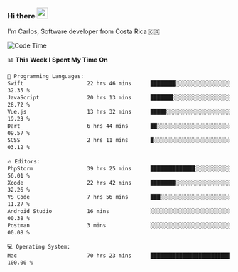 ### Hi there <img src="https://media.giphy.com/media/hvRJCLFzcasrR4ia7z/giphy.gif" width="25px" height="25px">

I'm Carlos, Software developer from Costa Rica 🇨🇷

[//]: # (<a href="https://app.daily.dev/carum98"><img src="https://github.com/carum98/carum98/blob/main/devcard.svg" width="400" alt="Carlos Umaña Acevedo's Dev Card"/></a>)


<!--START_SECTION:waka-->
![Code Time](http://img.shields.io/badge/Code%20Time-11%2C031%20hrs%2013%20mins-blue)

📊 **This Week I Spent My Time On** 

```text
💬 Programming Languages: 
Swift                    22 hrs 46 mins      ████████░░░░░░░░░░░░░░░░░   32.35 % 
JavaScript               20 hrs 13 mins      ███████░░░░░░░░░░░░░░░░░░   28.72 % 
Vue.js                   13 hrs 32 mins      █████░░░░░░░░░░░░░░░░░░░░   19.23 % 
Dart                     6 hrs 44 mins       ██░░░░░░░░░░░░░░░░░░░░░░░   09.57 % 
SCSS                     2 hrs 11 mins       █░░░░░░░░░░░░░░░░░░░░░░░░   03.12 % 

🔥 Editors: 
PhpStorm                 39 hrs 25 mins      ██████████████░░░░░░░░░░░   56.01 % 
Xcode                    22 hrs 42 mins      ████████░░░░░░░░░░░░░░░░░   32.26 % 
VS Code                  7 hrs 56 mins       ███░░░░░░░░░░░░░░░░░░░░░░   11.27 % 
Android Studio           16 mins             ░░░░░░░░░░░░░░░░░░░░░░░░░   00.38 % 
Postman                  3 mins              ░░░░░░░░░░░░░░░░░░░░░░░░░   00.08 % 

💻 Operating System: 
Mac                      70 hrs 23 mins      █████████████████████████   100.00 % 
```


<!--END_SECTION:waka-->
